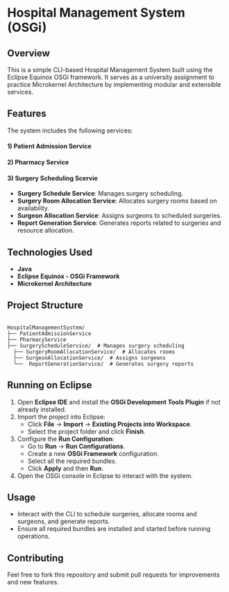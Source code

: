 # Hospital Management System (OSGi)

## Overview
This is a simple CLI-based Hospital Management System built using the Eclipse Equinox OSGi framework. It serves as a university assignment to practice Microkernel Architecture by implementing modular and extensible services.

## Features
The system includes the following services:

#### 1) Patient Admission Service
#### 2) Pharmacy Service
#### 3) Surgery Scheduling Scervie
  - **Surgery Schedule Service**: Manages surgery scheduling.
  - **Surgery Room Allocation Service**: Allocates surgery rooms based on availability.
  - **Surgeon Allocation Service**: Assigns surgeons to scheduled surgeries.
  - **Report Generation Service**: Generates reports related to surgeries and resource allocation.

## Technologies Used
- **Java**
- **Eclipse Equinox - OSGi Framework**
- **Microkernel Architecture**

## Project Structure
```

HospitalManagementSystem/
├── PatientAdmissionService
├── PharmacyService
├── SurgeryScheduleService/  # Manages surgery scheduling
  ├── SurgeryRoomAllocationService/  # Allocates rooms
  ├── SurgeonAllocationService/  # Assigns surgeons
  └──  ReportGenerationService/  # Generates surgery reports
```

## Running on Eclipse
1. Open **Eclipse IDE** and install the **OSGi Development Tools Plugin** if not already installed.
2. Import the project into Eclipse:
   - Click **File** → **Import** → **Existing Projects into Workspace**.
   - Select the project folder and click **Finish**.
3. Configure the **Run Configuration**:
   - Go to **Run** → **Run Configurations**.
   - Create a new **OSGi Framework** configuration.
   - Select all the required bundles.
   - Click **Apply** and then **Run**.
4. Open the OSGi console in Eclipse to interact with the system.

## Usage
- Interact with the CLI to schedule surgeries, allocate rooms and surgeons, and generate reports.
- Ensure all required bundles are installed and started before running operations.

## Contributing
Feel free to fork this repository and submit pull requests for improvements and new features.

